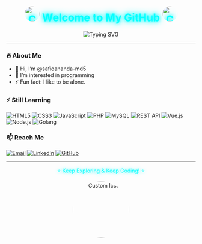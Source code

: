<h1 align="center" style="color: #0ff; text-shadow: 0 0 10px #0ff, 0 0 20px #0ff;">
<img src="https://i.imgur.com/tpDp0lo.png" alt="Custom Icon" width="40" height="40" style="border-radius: 50%; background: transparent;" />  
  Welcome to My GitHub
<img src="https://i.imgur.com/QOIUvat.png" alt="Custom Icon" width="40" height="40" style="border-radius: 50%; background: transparent;" />  
</h1>

<p align="center">
  <img src="https://readme-typing-svg.herokuapp.com?font=Orbitron&size=24&duration=4000&color=0FF&center=true&vCenter=true&lines=Safioananda;Welcome+to+My+Profile!;Enjoy+Your+Visit!" alt="Typing SVG" />
</p>

---

### 🔥 About Me
- 👋 Hi, I’m @safioananda-md5
- 👀 I’m interested in programming
- ⚡ Fun fact: I like to be alone.

### ⚡ Still Learning
![HTML5](https://img.shields.io/badge/-HTML5-E34F26?style=flat-square&logo=html5&logoColor=white)
![CSS3](https://img.shields.io/badge/-CSS3-1572B6?style=flat-square&logo=css3)
![JavaScript](https://img.shields.io/badge/-JavaScript-F7DF1E?style=flat-square&logo=javascript&logoColor=black)
![PHP](https://img.shields.io/badge/-PHP-777BB4?style=flat-square&logo=php&logoColor=white)
![MySQL](https://img.shields.io/badge/-MySQL-4479A1?style=flat-square&logo=mysql&logoColor=white)
![REST API](https://img.shields.io/badge/-REST%20API-005571?style=flat-square&logo=rest-api&logoColor=white)
![Vue.js](https://img.shields.io/badge/-Vue.js-4FC08D?style=flat-square&logo=vue.js&logoColor=white)
![Node.js](https://img.shields.io/badge/-Node.js-339933?style=flat-square&logo=node.js&logoColor=white)
![Golang](https://img.shields.io/badge/-Golang-00ADD8?style=flat-square&logo=go&logoColor=white)

### 📫 Reach Me
[![Email](https://img.shields.io/badge/Email-D14836?style=flat-square&logo=gmail&logoColor=white)](mailto:safiopertama$gmail.com)
[![LinkedIn](https://img.shields.io/badge/LinkedIn-0A66C2?style=flat-square&logo=linkedin&logoColor=white)](https://linkedin.com/in/kharismasafioananda)
[![GitHub](https://img.shields.io/badge/GitHub-100000?style=flat-square&logo=github&logoColor=white)](https://github.com/safioananda-md5)

---

<p align="center" style="color: #0ff; text-shadow: 0 0 10px #0ff;">⭐ Keep Exploring & Keep Coding! ⭐</p>
<div align="center">
  <img src="https://i.imgur.com/EmSSJiR.png" alt="Custom Icon" width="150" height="150" style="border-radius: 50%; background: transparent;" />
</div>



<!---
safioananda-md5/safioananda-md5 is a ✨ special ✨ repository because its `README.md` (this file) appears on your GitHub profile.
You can click the Preview link to take a look at your changes.
--->
